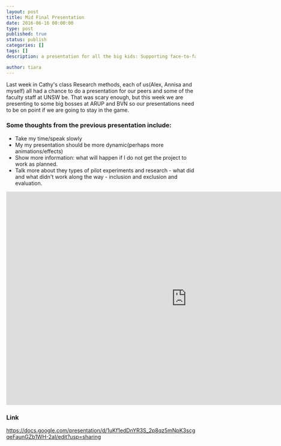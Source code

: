 ```yaml
---
layout: post
title: Mid Final Presentation 
date: 2016-06-16 00:00:00
type: post
published: true
status: publish
categories: []
tags: []
description: a presentation for all the big kids: Supporting face-to-face interactions through spacial layout 

author: tiara
---
```


Last week in Cathy's class Research methods, each of us(Alex, Annisa and myself) all had a chance to do a presentation for our peers and some of the faculty staff at UNSW be. That was scary enough, but this week we are presenting to some big bosses at ARUP and BVN so our presentations need to be on point if we are going to stay in the game. 

### Some thoughts from the previous presentation include:

- Take my time/speak slowly
- My my presentation should be more dynamic(perhaps more animations/effects)
- Show more information: what will happen if I do not get the project to work as planned. 
- Talk more about they types of pilot experiments and research - what did and what didn't work along the way - inclusion and exclusion and evaluation. 


<iframe src="https://docs.google.com/presentation/d/1uKf1edDnYR3S_2p8qz5mNpK3scgqeFaunGZb1WH-2aI/edit?usp=sharing" frameborder="0" width="960" height="569" allowfullscreen="true" mozallowfullscreen="true" webkitallowfullscreen="true"></iframe>

### Link 

https://docs.google.com/presentation/d/1uKf1edDnYR3S_2p8qz5mNpK3scgqeFaunGZb1WH-2aI/edit?usp=sharing 

